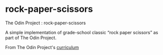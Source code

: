 # rock-paper-scissors

The Odin Project : rock-paper-scissors

A simple implementation of grade-school classic “rock paper scissors” as part of The Odin Project.

From The Odin Project's [curriculum](https://www.theodinproject.com/courses/web-development-101/lessons/rock-paper-scissors)
